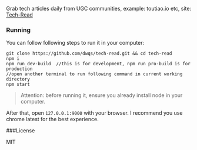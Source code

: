 Grab tech articles daily from UGC communities, example: toutiao.io etc, site: [Tech-Read](http://tech-read.ido321.com/)

### Running

You can follow following steps to run it in your computer:

```
git clone https://github.com/dwqs/tech-read.git && cd tech-read
npm i
npm run dev-build  //this is for development, npm run pro-build is for production
//open another terminal to run following command in current working directory
npm start
```

>Attention: before running it, ensure you already install node in your computer.

After that, open `127.0.0.1:9000` with your browser. I recommend you use chrome latest for the best experience.

###License

MIT
